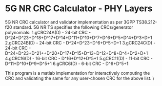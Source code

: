 # 5G NR CRC Calculator - PHY Layers
5G NR CRC calculator and validator implementation as per 3GPP TS38.212-f20 standard. 
5G NR TS specifies the following CRCs/generator polynomials: 
1.gCRC24A(D) - 24-bit CRC - D^24+D^23+D^18+D^17+D^14+D^11+D^10+D^7+D^6+D^5+D^4+D^3+D+1 
2.gCRC24B(D) - 24-bit CRC - D^24+D^23+D^6+D^5+D+1 
3.gCRC24C(D) - 24-bit CRC - D^24+D^23+D^21++D^20+D^17+D^15+D^13+D^12+D^8+D^4+D^2+D+1 
4.gCRC16(D) - 16-bit CRC - D^16+D^12+D^5+1
5.gCRC11(D) - 11-bit CRC - D^11+D^10+D^9+D^5+1 
6.gCRC6(D) - 6-bit CRC - D^6+D^5+1 

This program is a matlab implementation for interactively computing the CRC and validating the same for any user-chosen CRC for the above list. \
